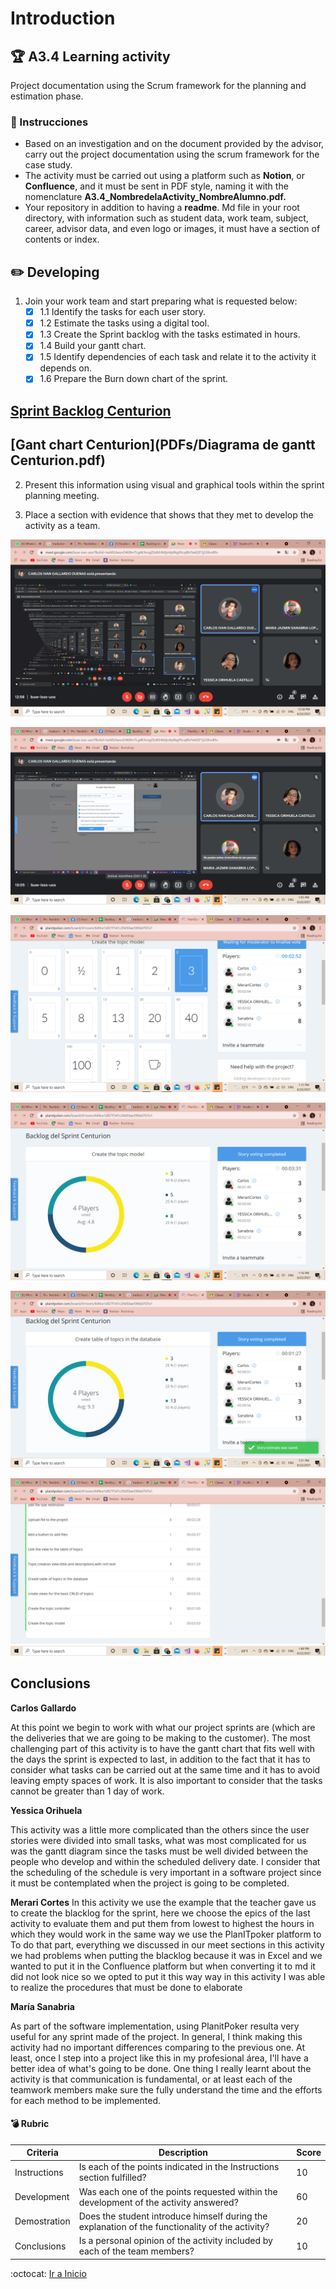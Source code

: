 # Introduction

## :trophy: A3.4 Learning activity

Project documentation using the Scrum framework for the planning and estimation phase.

### :blue_book: Instrucciones

- Based on an investigation and on the document provided by the advisor, carry out the project documentation using the scrum framework for the case study.
- The activity must be carried out using a platform such as **Notion**, or **Confluence**, and it must be sent in PDF style, naming it with the nomenclature **A3.4_NombredelaActivity_NombreAlumno.pdf.**
- Your repository in addition to having a **readme**. Md file in your root directory, with information such as student data, work team, subject, career, advisor data, and even logo or images, it must have a section of contents or index.
  
## :pencil2: Developing

1. Join your work team and start preparing what is requested below:
   - [x] 1.1 Identify the tasks for each user story.
   - [x] 1.2 Estimate the tasks using a digital tool.
   - [x] 1.3 Create the Sprint backlog with the tasks estimated in hours.
   - [x] 1.4 Build your gantt chart.
   - [x] 1.5 Identify dependencies of each task and relate it to the activity it depends on.
   - [x] 1.6 Prepare the Burn down chart of the sprint.

## [Sprint Backlog Centurion](https://github.com/yessi-github/AnalisisAvanzado-2021/blob/main/PDFs/Sprint%20Backlog%20%20Centurion.xlsx%20-%20Sprint%201.pdf)

## [Gant chart Centurion](PDFs/Diagrama de gantt Centurion.pdf)


2. Present this information using visual and graphical tools within the sprint planning meeting.

3. Place a section with evidence that shows that they met to develop the activity as a team.

![scrumbacklogevidence1](https://raw.githubusercontent.com/Carlos-Gallardoo/AnalisisAvanzadoDeSoftware/main/img/ScrumBacklogEvidencia1.png)

![scrumbacklogevidence2](https://raw.githubusercontent.com/Carlos-Gallardoo/AnalisisAvanzadoDeSoftware/main/img/ScrumBacklogEvidencia2.png)

![scrumbacklogevidence3](https://raw.githubusercontent.com/Carlos-Gallardoo/AnalisisAvanzadoDeSoftware/main/img/ScrumBacklogEvidencia3.png)

![scrumbacklogevidence4](https://raw.githubusercontent.com/Carlos-Gallardoo/AnalisisAvanzadoDeSoftware/main/img/ScrumBacklogEvidencia4.png)

![scrumbacklogevidence5](https://raw.githubusercontent.com/Carlos-Gallardoo/AnalisisAvanzadoDeSoftware/main/img/ScrumBacklogEvidencia5.png)

![scrumbacklogevidence6](https://raw.githubusercontent.com/Carlos-Gallardoo/AnalisisAvanzadoDeSoftware/main/img/ScrumBacklogEvidencia6.png)

## Conclusions

 **Carlos Gallardo** 

At this point we begin to work with what our project sprints are (which are the deliveries that we are going to be making to the customer).
The most challenging part of this activity is to have the gantt chart that fits well with the days the sprint is expected to last, in addition to the fact that it has to consider what tasks can be carried out at the same time and it has to avoid leaving empty spaces of work. It is also important to consider that the tasks cannot be greater than 1 day of work. 

 **Yessica Orihuela**

This activity was a little more complicated than the others since the user stories were divided into small tasks, what was most complicated for us was the gantt diagram since the tasks must be well divided between the people who develop and within the scheduled delivery date. I consider that the scheduling of the schedule is very important in a software project since it must be contemplated when the project is going to be completed.

 **Merari Cortes**
In this activity we use the example that the teacher gave us to create the blacklog for the sprint, here we choose the epics of the last activity to evaluate them and put them from lowest to highest the hours in which they would work in the same way we use the PlanITpoker platform to To do that part, everything we discussed in our meet sections in this activity we had problems when putting the blacklog because it was in Excel and we wanted to put it in the Confluence platform but when converting it to md it did not look nice so we opted to put it this way way in this activity I was able to realize the procedures that must be done to elaborate


 **María Sanabria**

As part of the software implementation, using PlanitPoker resulta very useful for any sprint made of the project. In general, I think making this activity had no important differences comparing to the previous one. At least, once I step into a project like this in my profesional área, I'll have a better idea of what's going to be done. One thing I really learnt about the activity is that communication is fundamental, or at least each of the teamwork members make sure the fully understand the time and the efforts for each method to be implemented.



#### :bomb: Rubric

| Criteria     | Description                                                                                 | Score |
| ------------- | -------------------------------------------------------------------------------------------- | ------- |
| Instructions | Is each of the points indicated in the Instructions section fulfilled?            | 10      |  | 5 |
| Development    | Was each one of the points requested within the development of the activity answered?     | 60      |
| Demostration  | Does the student introduce himself during the explanation of the functionality of the activity?           | 20      |
| Conclusions  | Is a personal opinion of the activity included by each of the team members? | 10      |

:octocat: [Ir a Inicio](https://github.com/yessi-github/AnalisisAvanzado-2021.git)